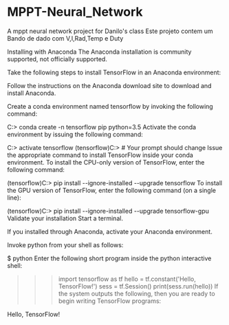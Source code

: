 # MPPT-Neural_Network
A mppt neural network project for  Danilo's class
Este projeto contem um Bando de dado com V,I,Rad,Temp e Duty

Installing with Anaconda
The Anaconda installation is community supported, not officially supported.

Take the following steps to install TensorFlow in an Anaconda environment:

Follow the instructions on the Anaconda download site to download and install Anaconda.

Create a conda environment named tensorflow by invoking the following command:

C:> conda create -n tensorflow pip python=3.5 
Activate the conda environment by issuing the following command:

C:> activate tensorflow
 (tensorflow)C:>  # Your prompt should change 
Issue the appropriate command to install TensorFlow inside your conda environment. To install the CPU-only version of TensorFlow, enter the following command:

(tensorflow)C:> pip install --ignore-installed --upgrade tensorflow 
To install the GPU version of TensorFlow, enter the following command (on a single line):

(tensorflow)C:> pip install --ignore-installed --upgrade tensorflow-gpu 
Validate your installation
Start a terminal.

If you installed through Anaconda, activate your Anaconda environment.

Invoke python from your shell as follows:

$ python
Enter the following short program inside the python interactive shell:

>>> import tensorflow as tf
>>> hello = tf.constant('Hello, TensorFlow!')
>>> sess = tf.Session()
>>> print(sess.run(hello))
If the system outputs the following, then you are ready to begin writing TensorFlow programs:

Hello, TensorFlow!

